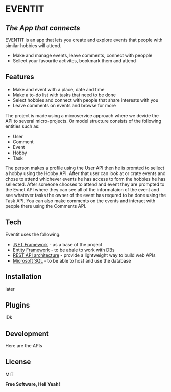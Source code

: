 # EVENTIT
## _The App that connects_



EVENTIT is an app that lets you create and explore events that people with similar hobbies will attend.

- Make and manage events, leave comments, connect with peopple
- Sellect your favourite activites, bookmark them and attend


## Features

- Make and event with a place, date and time 
- Make a to-do list with tasks that need to be done
- Select hobbies and connect with people that share interests with you
- Leave comments on events and browse for more

The project is made using a microservice approach where we devide the API to several micro-projects. Or model structure consists of the following entities such as:

 - User
 - Comment
 - Event
 - Hobby
 - Task

The person makes a profile using the User API then he is promted to sellect a hobby using the Hobby API. After that user can look at or crate events and chose to attend whichever events he has access to form the hobbies he has sellected. After someone chooses to attend and event they are prompted to the Evnet API where they can see all of the informataion of the event and see whatever tasks the owner of the event has requred to be done using the Task API. You can also make comments on the events and interact with people there using the Comments API.


## Tech

Eventit uses the following:

- [.NET Framework](https://dotnet.microsoft.com/en-us/download/dotnet-framework) - as a base of the project
- [Entity Framework](https://learn.microsoft.com/en-us/ef/) - to be abale to work with DBs
- [REST API architecture](https://en.wikipedia.org/wiki/REST) -  provide a lightweight way to build web APIs 
- [Microsoft SQL](https://learn.microsoft.com/en-us/ssms/sql-server-management-studio-ssms) - to be able to host and use the database




## Installation

later

## Plugins

IDk


## Development

Here are the APIs





## License

MIT

**Free Software, Hell Yeah!**


